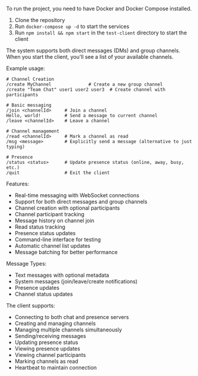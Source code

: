 To run the project, you need to have Docker and Docker Compose installed.

1. Clone the repository
2. Run `docker-compose up -d` to start the services
3. Run `npm install && npm start` in the `test-client` directory to start the client

The system supports both direct messages (DMs) and group channels. When you start the client, you'll see a list of your available channels.

Example usage:

```
# Channel Creation
/create MyChannel              # Create a new group channel
/create "Team Chat" user1 user2 user3  # Create channel with participants

# Basic messaging
/join <channelId>     # Join a channel
Hello, world!         # Send a message to current channel
/leave <channelId>    # Leave a channel

# Channel management
/read <channelId>     # Mark a channel as read
/msg <message>        # Explicitly send a message (alternative to just typing)

# Presence
/status <status>      # Update presence status (online, away, busy, etc.)
/quit                 # Exit the client
```

Features:
- Real-time messaging with WebSocket connections
- Support for both direct messages and group channels
- Channel creation with optional participants
- Channel participant tracking
- Message history on channel join
- Read status tracking
- Presence status updates
- Command-line interface for testing
- Automatic channel list updates
- Message batching for better performance

Message Types:
- Text messages with optional metadata
- System messages (join/leave/create notifications)
- Presence updates
- Channel status updates

The client supports:
- Connecting to both chat and presence servers
- Creating and managing channels
- Managing multiple channels simultaneously
- Sending/receiving messages
- Updating presence status
- Viewing presence updates
- Viewing channel participants
- Marking channels as read
- Heartbeat to maintain connection
